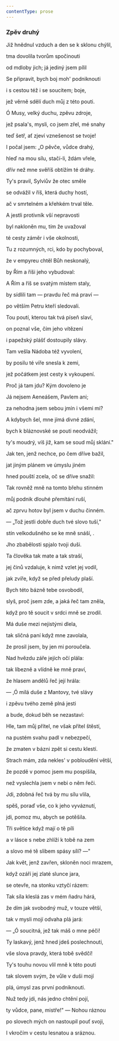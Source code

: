 ```yaml
---
contentType: prose
---
```


<section>

### Zpěv druhý

Již hnědnul vzduch a den se k sklonu chýlil,  

tma dovolila tvorům spočinouti

od mdloby jich; já jediný jsem pílil

</section>

<section>

Se připravit, bych boj moh' podniknouti

i s cestou též i se soucitem; boje,

jež věrně sdělí duch můj z této pouti.

</section>

<section>

Ó Musy, velký duchu, zpěvu zdroje,

jež psala's, mysli, co jsem zřel, mé snahy

teď šetř, ať zjeví vznešenost se tvoje!

</section>

<section>

I počal jsem: „O pěvče, vůdce drahý,

hleď na mou sílu, stačí-li, ždám vřele,

dřív než mne svěříš obtížím té dráhy.

</section>

<section>

Ty's pravil, Sylviův že otec směle

se odvážil v říš, která duchy hostí,

ač v smrtelném a křehkém trval těle.

</section>

<section>

A jestli protivník vší nepravosti

byl nakloněn mu, tím že uvažoval

té cesty záměr i vše okolnosti,

</section>

<section>

Tu z rozumných, rci, kdo by pochyboval,

že v empyreu chtěl Bůh neskonalý,

by Řím a říši jeho vybudoval:

</section>

<section>

A Řím a říš se svatým místem staly,

by sídlili tam — pravdu řeč má praví —

po větším Petru kteří sledovali.

</section>

<section>

Tou poutí, kterou tak tvá píseň slaví,

on poznal vše, čím jeho vítězení

i papežský plášť dostoupily slávy.

</section>

<section>

Tam vešla Nádoba též vyvolení,

by posilu té víře snesla k zemi,

jež počátkem jest cesty k vykoupení.

</section>

<section>

Proč já tam jdu? Kým dovoleno je

Já nejsem Aeneášem, Pavlem ani;

za nehodna jsem sebou jmín i všemi mi?

</section>

<section>

A kdybych šel, mne jímá divné zdání,

bych k bláznovské se pouti neodvážil;

ty's moudrý, víš již, kam se soud můj sklání."

</section>

<section>

Jak ten, jenž nechce, po čem dříve bažil,

jat jiným plánem ve úmyslu jiném

hned pouští zcela, oč se dříve snažil:

</section>

<section>

Tak rovněž mně na tomto břehu stinném

můj podnik dlouhé přemítání ruší,

ač zprvu hotov byl jsem v duchu činném.

</section>

<section>

— „Tož jestli dobře duch tvé slovo tuší,"

stín velkodušného se ke mně snáší, .

Jho zbabělosti spjalo tvoji duši.

</section>

<section>

Ta člověka tak mate a tak straší,

jej činů vzdaluje, k nimž vzlet jej vodil,

jak zvíře, když se před přeludy plaší.

</section>

<section>

Bych této bázně tebe osvobodil,

slyš, proč jsem zde, a jaká řeč tam zněla,

když pro tě soucit v srdci mně se zrodil.

</section>

<section>

Má duše mezi nejistými dlela,

tak sličná paní když mne zavolala,

že prosil jsem, by jen mi poroučela.

</section>

<section>

Nad hvězdu záře jejích očí plála:

tak líbezně a vlídně ke mně praví,

že hlasem andělů řeč její hrála:

</section>

<section>

— ,Ó milá duše z Mantovy, tvé slávy

i zpěvu tvého země plná jesti

a bude, dokud běh se nezastaví:

</section>

<section>

Hle, tam můj přítel, ne však přítel štěstí,

na pustém svahu padl v nebezpečí,

že zmaten v bázni zpět si cestu klestí.

</section>

<section>

Strach mám, zda nekles' v pobloudění větší,

že pozdě v pomoc jsem mu pospíšila,

než vyslechla jsem v nebi o něm řeči.

</section>

<section>

Jdi, zdobná řeč tvá by mu sílu vlila,

spěš, poraď vše, co k jeho vyváznutí,

jdi, pomoz mu, abych se potěšila.

</section>

<section>

Tři světice když mají o tě píli

a v lásce s nebe zhlíží k tobě na zem

a slovo mé tě slibem spásy sílí? —"

</section>

<section>

Jak květ, jenž zavřen, skloněn noci mrazem,

když ozáří jej zlaté slunce jara,

se otevře, na stonku vztyčí rázem:

</section>

<section>

Tak síla kleslá zas v mém ňadru hárá,

že dím jak svobodný muž, v touze větší,

tak v mysli mojí odvaha plá jará:

</section>

<section>

— „Ó soucitná, jež tak máš o mne péči!

Ty laskavý, jenž hned jdeš poslechnouti,

vše slova pravdy, která tobě svědčí!

</section>

<section>

Ty's touhu novou vlil mně k této pouti

tak slovem svým, že vůle v duši mojí

plá, úmysl zas první podniknouti.

</section>

<section>

Nuž tedy jdi, nás jedno chtění pojí,

ty vůdce, pane, mistře!" — Nohou ráznou

po slovech mých on nastoupil pouť svoji,

</section>

<section>

I vkročím v cestu lesnatou a sráznou.

</section>
